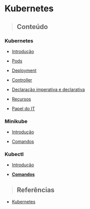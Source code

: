 # Kubernetes

> ## **Conteúdo**

### Kubernetes

* [Introdução](./introducao-ao-kubernetes.md)

* [Pods](./pods.md)

* [Deployment](./deployment.md)

* [Controller](./controller.md)

* [Declaração imperativa e declarativa](./imperativo-declarativo.md)

* [Recursos](./recursos.md)

* [Papel do IT](./papel-do-it.md)

### Minikube

* [Introdução](./minikube/introducao.md)

* [Comandos](./minikube/comandos.md)

### Kubectl

* [Introdução](./kubectl/introducao.md)

* [**Comandos**](./kubectl/comandos.md)

> ## **Referências**

* [Kubernetes](./references.md)